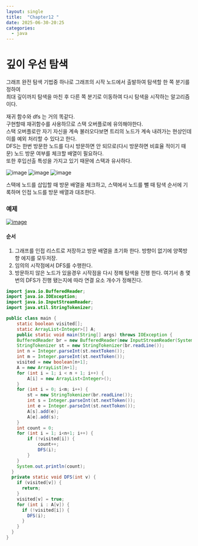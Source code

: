 ```yaml
---
layout: single
title:  "Chapter12 "
date: 2025-06-30-20:25 
categories:
  - java
---
```


# 깊이 우선 탐색

그래프 완전 탐색 기법중 하나로 그래프의 시작 노드에서 출발하여 탐색할 한 쪽 분기를 정하여  
최대 깊이까지 탐색을 마친 후 다른 쪽 분기로 이동하여 다시 탐색을 시작하는 알고리즘이다.  

재귀 함수와 dfs 는 거의 똑같다.  
구현할때 재귀함수를 사용하므로 스택 오버플로에 유의해야한다.  
스택 오버플로란 자기 자신을 계속 불러오다보면 트리의 노드가 계속 내려가는 현상인데 이를 예외 처리할 수 있다고 한다.  
DFS는 한번 방문한 노드를 다시 방문하면 안 되므로(다시 방문하면 비효율 적이기 때문) 노드 방문 여부를 체크할 배열이 필요하다.  
또한 후입선출 특성을 가지고 있기 때문에 스택과 유사하다.  

![image](https://github.com/user-attachments/assets/1d3a27bb-90a5-4e12-8ed6-3bd268fda882)
![image](https://github.com/user-attachments/assets/c27fb9bd-8856-4b75-b4a6-68f6bd376d8d)
![image](https://github.com/user-attachments/assets/0415a780-fc8e-46b1-b534-5704c5fa4c43)

스택에 노드를 삽입할 때 방문 배열을 체크하고, 스택에서 노드를 뺄 때 탐색 순서에 기록하며 인접 노드를 방문 배열과 대조한다.

### 예제  

[![image](https://github.com/user-attachments/assets/20582aa8-c62c-4e43-aae8-7e7a11effaf5)](https://www.acmicpc.net/problem/11724)

#### 순서  
1. 그래프를 인접 리스트로 저장하고 방문 배열을 초기화 한다. 방향이 없기에 양쪽방향 에지를 모두저장.
2. 임의의 시작점에서 DFS를 수행한다.
3. 방문하지 않은 노드가 있을경우 시작점을 다시 정해 탐색을 진행 한다. 여기서 총 몇번의 DFS가 진행 됐는지에 따라 연결 요소 개수가 정해진다.

```java
import java.io.BufferedReader;
import java.io.IOException;
import java.io.InputStreamReader;
import java.util.StringTokenizer;

public class main {
    static boolean visited[];
    static ArrayList<Integer>[] A;
    public static void main(String[] args) throws IOException {
    BufferedReader br = new BufferedReader(new InputStreamReader(System.in));
    StringTokenizer st = new StringTokenizer(br.readLine());
    int n = Integer.parseInt(st.nextToken());
    int m = Integer.parseInt(st.nextToken());
    visited = new boolean[n+1];
    A = new ArrayList[n+1];
    for (int i = 1; i < n + 1; i++) {
        A[i] = new ArrayList<Integer>();
    }
    for (int i = 0; i<m; i++) {
        st = new StringTokenizer(br.readLine());
        int s = Integer.parseInt(st.nextToken());
        int e = Integer.parseInt(st.nextToken());
        A[s].add(e);
        A[e].add(s);
    }
    int count = 0;
    for (int i = 1; i<n+1; i++) {
        if (!visited[i]) { 
            count++;
            DFS(i);
        }
    }
    System.out.println(count);
  }
  private static void DFS(int v) {
    if (visited[v]) {
      return;
    }
    visited[v] = true;
    for (int i : A[v]) {
      if (!visited[i]) {
        DFS(i);
      }
    }
  }
}
```









